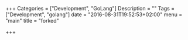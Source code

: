 +++
Categories = ["Development", "GoLang"]
Description = ""
Tags = ["Development", "golang"]
date = "2016-08-31T19:52:53+02:00"
menu = "main"
title = "forked"

+++

